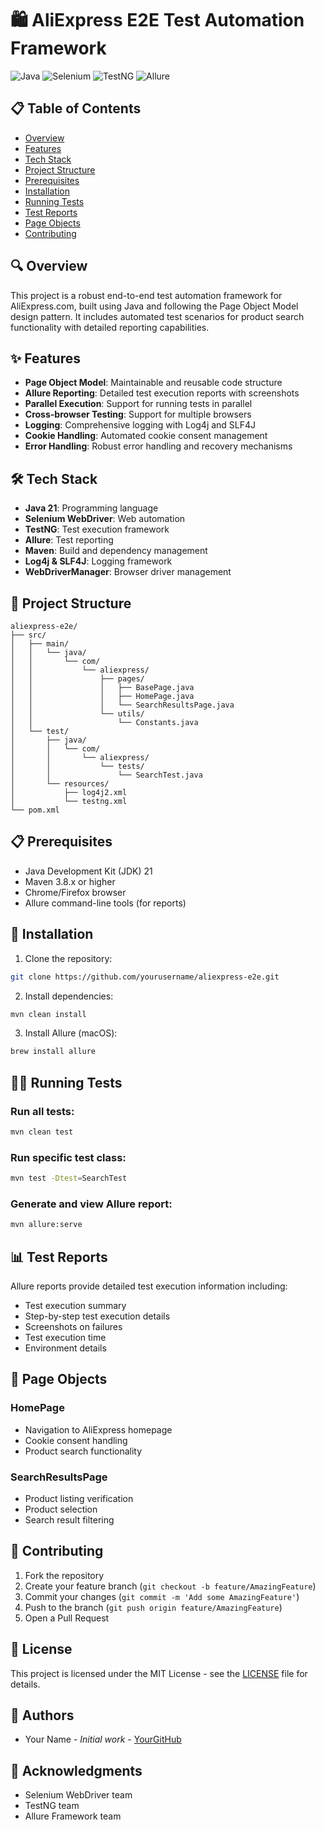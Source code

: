 # 🛍️ AliExpress E2E Test Automation Framework

![Java](https://img.shields.io/badge/Java-21-orange.svg)
![Selenium](https://img.shields.io/badge/Selenium-4.16.1-green.svg)
![TestNG](https://img.shields.io/badge/TestNG-7.8.0-blue.svg)
![Allure](https://img.shields.io/badge/Allure-2.24.0-yellow.svg)

## 📋 Table of Contents
- [Overview](#overview)
- [Features](#features)
- [Tech Stack](#tech-stack)
- [Project Structure](#project-structure)
- [Prerequisites](#prerequisites)
- [Installation](#installation)
- [Running Tests](#running-tests)
- [Test Reports](#test-reports)
- [Page Objects](#page-objects)
- [Contributing](#contributing)

## 🔍 Overview
This project is a robust end-to-end test automation framework for AliExpress.com, built using Java and following the Page Object Model design pattern. It includes automated test scenarios for product search functionality with detailed reporting capabilities.

## ✨ Features
- **Page Object Model**: Maintainable and reusable code structure
- **Allure Reporting**: Detailed test execution reports with screenshots
- **Parallel Execution**: Support for running tests in parallel
- **Cross-browser Testing**: Support for multiple browsers
- **Logging**: Comprehensive logging with Log4j and SLF4J
- **Cookie Handling**: Automated cookie consent management
- **Error Handling**: Robust error handling and recovery mechanisms

## 🛠️ Tech Stack
- **Java 21**: Programming language
- **Selenium WebDriver**: Web automation
- **TestNG**: Test execution framework
- **Allure**: Test reporting
- **Maven**: Build and dependency management
- **Log4j & SLF4J**: Logging framework
- **WebDriverManager**: Browser driver management

## 📁 Project Structure
```
aliexpress-e2e/
├── src/
│   ├── main/
│   │   └── java/
│   │       └── com/
│   │           └── aliexpress/
│   │               ├── pages/
│   │               │   ├── BasePage.java
│   │               │   ├── HomePage.java
│   │               │   └── SearchResultsPage.java
│   │               └── utils/
│   │                   └── Constants.java
│   └── test/
│       ├── java/
│       │   └── com/
│       │       └── aliexpress/
│       │           └── tests/
│       │               └── SearchTest.java
│       └── resources/
│           ├── log4j2.xml
│           └── testng.xml
└── pom.xml
```

## 📋 Prerequisites
- Java Development Kit (JDK) 21
- Maven 3.8.x or higher
- Chrome/Firefox browser
- Allure command-line tools (for reports)

## 🚀 Installation
1. Clone the repository:
```bash
git clone https://github.com/yourusername/aliexpress-e2e.git
```

2. Install dependencies:
```bash
mvn clean install
```

3. Install Allure (macOS):
```bash
brew install allure
```

## 🏃‍♂️ Running Tests
### Run all tests:
```bash
mvn clean test
```

### Run specific test class:
```bash
mvn test -Dtest=SearchTest
```

### Generate and view Allure report:
```bash
mvn allure:serve
```

## 📊 Test Reports
Allure reports provide detailed test execution information including:
- Test execution summary
- Step-by-step test execution details
- Screenshots on failures
- Test execution time
- Environment details

## 📑 Page Objects
### HomePage
- Navigation to AliExpress homepage
- Cookie consent handling
- Product search functionality

### SearchResultsPage
- Product listing verification
- Product selection
- Search result filtering

## 🤝 Contributing
1. Fork the repository
2. Create your feature branch (`git checkout -b feature/AmazingFeature`)
3. Commit your changes (`git commit -m 'Add some AmazingFeature'`)
4. Push to the branch (`git push origin feature/AmazingFeature`)
5. Open a Pull Request

## 📝 License
This project is licensed under the MIT License - see the [LICENSE](LICENSE) file for details.

## 👥 Authors
- Your Name - *Initial work* - [YourGitHub](https://github.com/yourusername)

## 🙏 Acknowledgments
- Selenium WebDriver team
- TestNG team
- Allure Framework team
